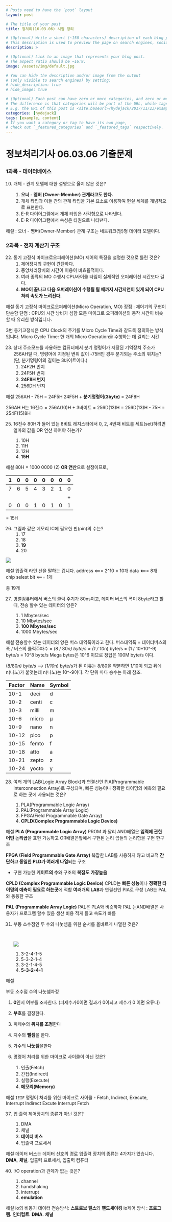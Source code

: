 ```yaml
---
# Posts need to have the `post` layout
layout: post

# The title of your post
title: 정처리(16.03.06) 시험 정리

# (Optional) Write a short (~150 characters) description of each blog post.
# This description is used to preview the page on search engines, social media, etc.
description: >

# (Optional) Link to an image that represents your blog post.
# The aspect ratio should be ~16:9.
image: /assets/img/default.jpg

# You can hide the description and/or image from the output
# (only visible to search engines) by setting:
# hide_description: true
# hide_image: true

# (Optional) Each post can have zero or more categories, and zero or more tags.
# The difference is that categories will be part of the URL, while tags will not.
# E.g. the URL of this post is <site.baseurl>/hydejack/2017/11/23/example-content/
categories: [hydejack]
tags: [example, content]
# If you want a category or tag to have its own page,
# check out `_featured_categories` and `_featured_tags` respectively.
---
```


# 정보처리기사 06.03.06 기출문제

### 1과목 - 데이터베이스

10.	개체 - 관계 모델에 대한 설명으로 옳지 않은 것은?

    1.	**오너 - 멤버 (Owner-Member) 관계라고도 한다.**
    2.	개체 타입과 이들 간의 관계 타입을 기본 요소로 이용하여 현실 세계를 개념적으로 표현한다.
    3.	E-R 다이어그램에서 개체 타입은 사각형으로 나타낸다.
    4.	E-R 다이어그램에서 속성은 타원으로 나타낸다.

해설 : 오너 - 멤버(Owner-Member) 관계 구조는 네트워크(망)형 데이터 모델이다.



### 2과목 - 전자 계산기 구조

22.	동기 고정식 마이크로오퍼레이션(MO) 제어의 특징을 설명한 것으로 틀린 것은?
     1.	제어장치의 구현이 간단하다.
     2.	중앙처리장치의 시간이 이용이 비효율적이다.
     3.	여러 종류의 MO 수행시 CPU사이클 타임이 실제적인 오퍼레이션 시간보다 길다.
     4.	**MO이 끝나고 다음 오퍼레이션이 수행될 될 때까지 시간지연이 있게 되어 CPU 처리 속도가 느려진다.**

해설
동기 고정식 마이크로오퍼레이션(Micro Operation, MO)
장점 : 제어기의 구현이 단순함
단점 : CPU의 시간 낭비가 심함
모든 마이크로 오퍼레이션의 동작 시간이 비슷할 때 유리한 방식입니다.

3번 동기고정식은 CPU Clock의 주기를 Micro Cycle Time과 같도록 정의하는 방식입니다.
Micro Cycle Time: 한 개의 Micro Operation을 수행하는 데 걸리는 시간



23.	상대 주소모드를 사용하는 컴퓨터에서 분기 명령어가 저장된 기억장치 주소가 256AH일 때, 명령어에 지정된 변위 값이 -75H인 경우 분기되는 주소의 위치는?(단, 분기명령어의 길이는 3바이트이다.)
     1.	24F2H 번지
     2.	24F5H 번지
     3.	**24F8H 번지**
     4.	256DH 번지

해설
256AH - 75H = 24F5H
24F5H + **분기명령어(3byte)** = 24F8H

256AH		H는 16진수
= 256A(10)H + 3바이트 
= 256D(13)H
= 256D(13)H - 75H
= 254F(15)8H





25.	16진수 80H가 들어 있는 8비트 레지스터에서 0, 2, 4번째 비트를 세트(set)하려면 얼마의 값을 OR 연산 하여야 하는가?

     1.	10H
     2.	11H
     3.	12H
     4.	**15H**

해설
80H = 1000 0000 (2)
**OR 연산**으로 설정이므로,

|  1   |  0   |  0   |  0   |  0   |  0   |  0   |  0   |
| :--: | :--: | :--: | :--: | :--: | :--: | :--: | :--: |
|  7   |  6   |  5   |  4   |  3   |  2   |  1   |  0   |
|      |      |      |      |      |      |      |  +   |
|  0   |  0   |  0   |  1   |  0   |  1   |  0   |  1   |

= 15H



26.	그림과 같은 메모리 IC에 필요한 핀(pin)의 수는?
     1.	17
     2.	18
     3.	**19**
     4.	20

![](http://www.comcbt.com/cbt/data/j4/j420160306/j420160306m26.gif)

해설
입출력 라인 선을 말하는 겁니다.
address <=== 2^10 = 10개
data    <=== 8개
chip selest bit <=== 1개

총 19개



27.	병렬컴퓨터에서 버스의 클럭 주기가 80ns이고, 데이터 버스의 폭이 8byte라고 할 때, 전송 할수 있는 데이터의 양은?

     1.	1 Mbytes/sec
     2.	10 Mbytes/sec
     3.	**100 Mbytes/sec**
     4.	1000 Mbytes/sec

해설
전송할수 있는 데이터의 양은 버스 대역폭이라고 한다.
버스대역폭 =  데이터버스의 폭 / 버스의 클럭주파수 = (8 / 80*n) byte/s = (1 / 10*n) byte/s 
= (1 / 10*10^-9) byte/s = 10^8 byte/s
Mega bytes은 10^6 이므로 정답은 100M byte/s 이다.

(8/80*n) byte/s --> (1/10*n) byte/s가 된 이유는 8/80을 약분하면 1/10이 되고
뒤에 n(나노)가 붙엇는데 n(나노)는 10^-9이다. 각 단위 마다 승수는 아래 참조.

| Factor | Name  | Symbol |
| ------ | ----- | ------ |
| 10-1   | deci  | d      |
| 10-2   | centi | c      |
| 10-3   | milli | m      |
| 10-6   | micro | µ      |
| 10-9   | nano  | n      |
| 10-12  | pico  | p      |
| 10-15  | femto | f      |
| 10-18  | atto  | a      |
| 10-21  | zepto | z      |
| 10-24  | yocto | y      |



28.	여러 개의 LAB(Logic Array Block)과 연결선인 PIA(Programmable Interconnection Array)로 구성되며, 빠른 성능이나 정확한 타이밍의 예측의 필요로 하는 곳에 사용되는 것은?

     1.	PLA(Programmable Logic Array)
     2.	PAL(Programmable Array Logic)
     3.	FPGA(Field Programmable Gate Array)
     4.	**CPLD(Complex Programmable Logic Device)**



해설
**PLA (Programmable Logic Array)**
PROM 과 달리 
AND배열은 **입력에 관한 어떤 논리곱**을 표현 가능하고 
OR배열은앞에서 구현된 논리 곱들의 논리합을 구현 한구조

**FPGA (Field Programmable Gate Array)**
복잡한 LAB를 사용하지 않고 비교적 **간단하고 동일한 PLD가 여러개 나열**되는 구조

- 구현 가능한 **게이트의 수**와 구조의 **복잡도** **가장높음**

**CPLD (Complex Programmable Logic Device)**
CPLD는 **빠른 성능**이나 **정확한 타이밍의 예측이 필요로 하는곳**에 적합
**여러개의 LAB**과 연결선인 PIA로 구성 
LAB는 PAL와 동등한 구조

**PAL (Programmable Array Logic)**
PAL은 PLA와 비슷하자 PAL 는AND배열은 사용자가 프로그램 할수 있음
생산 비용 적게 들고 속도가 빠름



31.  부동 소수점인 두 수의 나눗셈을 위한 순서를 올바르게 나열한 것은?

     ​

     ![](http://www.comcbt.com/cbt/data/j4/j420160306/j420160306m31.gif)

     1.	3-2-4-1-5
     2.	5-3-2-1-4
     3.	3-2-1-4-5
     4.	**5-3-2-4-1**



해설

부동 소수점 수의 나눗셈과정

1. **0**인지 여부를 조사한다. (피제수가0이면 결과가 0이되고 제수가 0 이면 오류다)
2. **부호**를 결정한다.
3. 피제수의 **위치를 조정**한다
4. 지수의 **뺄셈**을 한다.
5. 가수의 **나눗셈**을한다





35.	명령어 처리를 위한 마이크로 사이클이 아닌 것은?

     1.	인출(Fetch)
     2.	간접(Indirect)
     3.	실행(Execute)
     4.	**메모리(Memory)**



해설 `IEIF`
명령어 처리를 위한 마이크로 사이클 - Fetch, Indirect, Execute, Interrupt
Indirect
Excute
Interrupt
Fetch





37.	입·출력 제어장치의 종류가 아닌 것은?

     1.	DMA
     2.	채널
     3.	**데이터 버스**
     4.	입출력 프로세서



해설
데이터 버스는 데이터 신호의 경로
입출력 장치의 종류는 4가지가 있습니다.
**DMA**, **채널**, 입출력 프로세서, 입출력 컴퓨터



40.	I/O operation과 관계가 없는 것은?

     1.	channel
     2.	handshaking
     3.	interrupt
     4.	**emulation**



해설
io의 비동기 데이터 전송방식: **스트로브 펄스**와 **핸드셰이킹**
io제어 방식 : **프로그램.** **인터럽트**. **DMA**. **채널**















